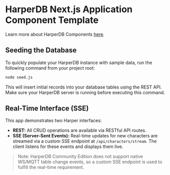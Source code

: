 # HarperDB Next.js Application Component Template

Learn more about HarperDB Components [here](https://docs.harperdb.io/docs/developers/components/writing-extensions).

## Seeding the Database

To quickly populate your HarperDB instance with sample data, run the following command from your project root:

```sh
node seed.js
```

This will insert initial records into your database tables using the REST API.
Make sure your HarperDB server is running before executing this command.

## Real-Time Interface (SSE)

This app demonstrates two Harper interfaces:
- **REST:** All CRUD operations are available via RESTful API routes.
- **SSE (Server-Sent Events):** Real-time updates for new characters are streamed via a custom SSE endpoint at `/api/characters/stream`. The client listens for these events and displays them live.

> Note: HarperDB Community Edition does not support native WS/MQTT table change events, so a custom SSE endpoint is used to fulfill the real-time requirement.
